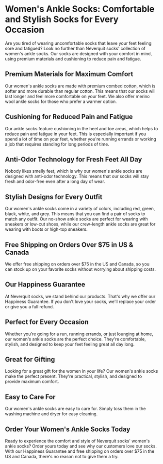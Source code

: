 # Women's Ankle Socks: Comfortable and Stylish Socks for Every Occasion

Are you tired of wearing uncomfortable socks that leave your feet feeling sore and fatigued? Look no further than Neverquit socks' collection of women's ankle socks. Our socks are designed with your comfort in mind, using premium materials and cushioning to reduce pain and fatigue.

## Premium Materials for Maximum Comfort

Our women's ankle socks are made with premium combed cotton, which is softer and more durable than regular cotton. This means that our socks will last longer and feel more comfortable on your feet. We also offer merino wool ankle socks for those who prefer a warmer option.

## Cushioning for Reduced Pain and Fatigue

Our ankle socks feature cushioning in the heel and toe areas, which helps to reduce pain and fatigue in your feet. This is especially important if you spend a lot of time on your feet, whether you're running errands or working a job that requires standing for long periods of time.

## Anti-Odor Technology for Fresh Feet All Day

Nobody likes smelly feet, which is why our women's ankle socks are designed with anti-odor technology. This means that our socks will stay fresh and odor-free even after a long day of wear.

## Stylish Designs for Every Outfit

Our women's ankle socks come in a variety of colors, including red, green, black, white, and grey. This means that you can find a pair of socks to match any outfit. Our no-show ankle socks are perfect for wearing with sneakers or low-cut shoes, while our crew-length ankle socks are great for wearing with boots or high-top sneakers.

## Free Shipping on Orders Over $75 in US & Canada

We offer free shipping on orders over $75 in the US and Canada, so you can stock up on your favorite socks without worrying about shipping costs.

## Our Happiness Guarantee

At Neverquit socks, we stand behind our products. That's why we offer our Happiness Guarantee. If you don't love your socks, we'll replace your order or give you a full refund.

## Perfect for Every Occasion

Whether you're going for a run, running errands, or just lounging at home, our women's ankle socks are the perfect choice. They're comfortable, stylish, and designed to keep your feet feeling great all day long.

## Great for Gifting

Looking for a great gift for the women in your life? Our women's ankle socks make the perfect present. They're practical, stylish, and designed to provide maximum comfort.

## Easy to Care For

Our women's ankle socks are easy to care for. Simply toss them in the washing machine and dryer for easy cleaning.

## Order Your Women's Ankle Socks Today

Ready to experience the comfort and style of Neverquit socks' women's ankle socks? Order yours today and see why our customers love our socks. With our Happiness Guarantee and free shipping on orders over $75 in the US and Canada, there's no reason not to give them a try.